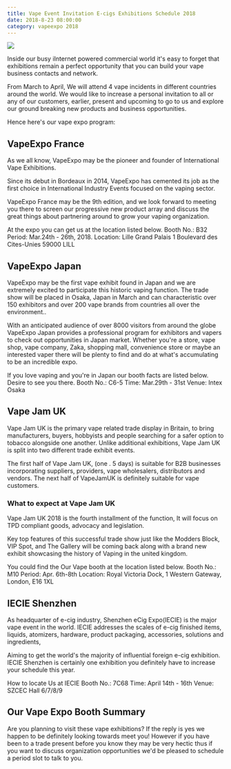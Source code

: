 ```yaml
---
title: Vape Event Invitation E-cigs Exhibitions Schedule 2018
date: 2018-8-23 08:00:00
category: vapeexpo 2018
---
```


![](/images/1.jpg)

Inside our busy iInternet powered commercial world it's easy to forget that exhibitions remain a perfect opportunity that you can build your vape business contacts and network.

From March to April, We will attend 4 vape incidents in different countries around the world.  We would like to increase a personal invitation to all or any of our customers, earlier, present and upcoming to go to us and explore our ground breaking new products  and business opportunities.

<!-- more -->

Hence here's our vape expo program:

## VapeExpo France

As we all know, VapeExpo may be the pioneer and founder of International Vape Exhibitions.

Since its debut in Bordeaux in 2014, VapeExpo has cemented its job as the first choice in International Industry Events focused on the vaping sector.

VapeExpo France may be the 9th edition, and we look forward to meeting you there to screen our progressive new product array and discuss the great things about partnering around to grow your vaping organization.

At the expo you can get us at the location listed below.
Booth No.: B32
Period: Mar.24th - 26th, 2018.
Location: Lille Grand Palais 1 Boulevard des Cites-Unies 59000 LILL

## VapeExpo Japan

VapeExpo may be the first vape exhibit found in Japan and we are extremely excited to participate this historic vaping function. The trade show will be placed in Osaka, Japan in March and can characteristic over 150 exhibitors and over 200 vape brands from countries all over the environment.. 

With an anticipated audience of over 8000 visitors from around the globe VapeExpo Japan provides a professional program for exhibitors and vapers to check out opportunities in Japan market. Whether you're a store, vape shop, vape company, Zaka, shopping mall, convenience store or maybe an interested vaper there will be plenty to find and do at what's accumulating to be an incredible expo.

If you love vaping and you're in Japan our booth facts are listed below. Desire to see you there.
Booth No.: C6-5
Time: Mar.29th - 31st
Venue: Intex Osaka

## Vape Jam UK

Vape Jam UK is the primary vape related trade display in Britain, to bring manufacturers, buyers, hobbyists and people searching for a safer option to tobacco alongside one another. Unlike additional exhibitions, Vape Jam UK is split into two different trade exhibit events.

The first half of Vape Jam UK, (one . 5 days)  is suitable for B2B businesses incorporating suppliers, providers, vape wholesalers, distributors and vendors. The next half of VapeJamUK is definitely suitable for vape customers.

### What to expect at Vape Jam UK

Vape Jam UK 2018 is the fourth installment of the function, It will focus on TPD compliant goods, advocacy and legislation.

Key top features of this successful trade show just like the Modders Block, VIP Spot, and The Gallery will be coming back along with a brand new exhibit showcasing the history of Vaping in the united kingdom.

You could find the Our Vape booth at the location listed below.
Booth No.:  M10
Period:  Apr. 6th-8th
Location: Royal Victoria Dock, 1 Western Gateway, London, E16 1XL

## IECIE Shenzhen

As headquarter of e-cig industry, Shenzhen eCig Expo(IECIE) is the major vape event in the world. IECIE addresses the scales of e-cig finished items, liquids, atomizers, hardware, product packaging, accessories, solutions and ingredients,

Aiming to get the world's the majority of influential foreign e-cig exhibition. IECIE Shenzhen is certainly one exhibition you definitely have to increase your schedule this year.

How to locate Us at IECIE
Booth No.: 7C68
Time: April 14th - 16th
Venue: SZCEC Hall 6/7/8/9

## Our Vape Expo Booth Summary

Are you planning to visit these vape exhibitions? If the reply is yes we happen to be definitely looking towards meet you! However if you have been to a trade present before you know they may be very hectic thus if you want to discuss organization opportunities we'd be pleased to schedule a period slot to talk to you.
